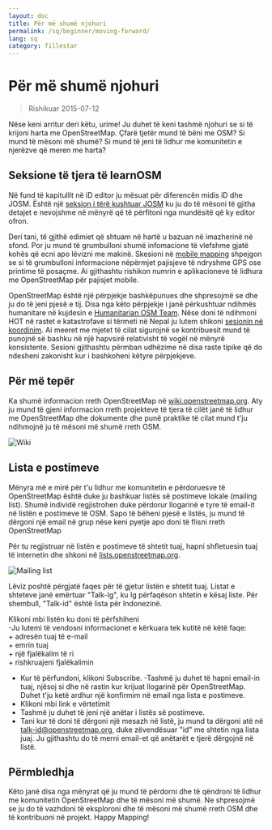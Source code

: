```yaml
---
layout: doc
title: Për më shumë njohuri
permalink: /sq/beginner/moving-forward/
lang: sq
category: fillestar
---
```


Për më shumë njohuri
===============

> Rishikuar 2015-07-12  

Nëse keni arritur deri këtu, urime! Ju duhet të keni tashmë njohuri se si të krijoni harta me OpenStreetMap. Çfarë tjetër mund të bëni me OSM? Si mund të mësoni më shumë? Si mund të jeni të lidhur me komunitetin e njerëzve që meren me harta?  

Seksione të tjera të learnOSM
---------------------------

Në fund të kapitullit në iD editor ju mësuat për diferencën midis iD dhe JOSM. Është një [seksion i tërë kushtuar JOSM](/sq/josm/) ku ju do të mësoni të gjitha detajet e nevojshme në mënyrë që të përfitoni nga mundësitë që ky editor ofron.  

Deri tani, të gjithë edimiet që shtuam në hartë u bazuan në imazherinë në sfond. Por ju mund të grumbulloni shumë infomacione të vlefshme gjatë kohës që ecni apo lëvizni me makinë. Skesioni në [mobile mapping](/en/mobile-mapping/) shpejgon se si të grumbulloni informacione nëpërmjet pajisjeve të ndryshme GPS ose printime të posaçme. Ai gjithashtu rishikon numrin e aplikacioneve të lidhura me OpenStreetMap për pajisjet mobile.  

OpenStreetMap është një përpjekje  bashkëpunues dhe shpresojmë se dhe ju do të jeni pjesë e tij.  Disa nga këto përpjekje i janë përkushtuar ndihmës humanitare në kujdesin e [Humanitarian OSM Team](http://hotosm.org). Nëse doni të ndihmoni HOT në rastet e katastrofave si tërmeti në Nepal ju lutem shikoni [sesionin në koordinim](/sq/coordination/). Ai meeret me mjetet të cilat sigurojnë se kontribuesit mund të punojnë së bashku në një hapvsirë relativisht të vogël në mënyrë konsistente. Sesioni gjithashtu përmban udhëzime në disa raste tipike që do ndesheni zakonisht kur i bashkoheni këtyre përpjekjeve.  


Për më tepër
----------

Ka shumë informacion rreth OpenStreetMap në [wiki.openstreetmap.org](http://wiki.openstreetmap.org/). Aty ju mund të gjeni informacion rreth projekteve të tjera të cilët janë të lidhur me OpenStreetMap dhe dokumente dhe punë praktike të cilat mund t'ju ndihmojnë ju të mësoni më shumë rreth OSM.  

![Wiki][]

<!-- gjithashtu më shumë informacion në këtë faqe sapo të përgatitet -->

Lista e postimeve
------------

Mënyra më e mirë për t'u lidhur me komunitetin e përdoruesve të OpenStreetMap është duke ju bashkuar listës së postimeve lokale (mailing list). Shumë individë regjistrohen duke përdorur llogarinë e tyre të email-it në listën e postimeve të OSM. Sapo të bëheni pjesë e listës, ju mund të dërgoni një email në grup nëse keni pyetje apo doni të flisni rreth OpenStreetMap  

Për tu regjistruar në listën e postimeve të shtetit tuaj, hapni shfletuesin tuaj të internetin dhe shkoni në [lists.openstreetmap.org](http://lists.openstreetmap.org/).  

![Mailing list][]

Lëviz poshtë përgjatë faqes për të gjetur listën e shtetit tuaj. Listat e shteteve janë emërtuar "Talk-Ig", ku Ig përfaqëson shtetin e kësaj liste. Për shembull, "Talk-id" është lista për Indonezinë.  

Klikoni mbi listën ku doni të përfshiheni  
-Ju lutemi të vendosni informacionet e kërkuara tek kutitë në këtë faqe:  
    + adresën tuaj të e-mail  
    + emrin tuaj  
    + një fjalëkalim të ri  
    + rishkruajeni fjalëkalimin   
- Kur të përfundoni, klikoni Subscribe.
-Tashmë ju duhet të hapni email-in tuaj, njësoj si dhe në rastin kur krijuat llogarinë për OpenStreetMap. Duhet t'ju ketë ardhur një konfirmim në email nga lista e postimeve.  
- Klikoni mbi link e vërtetimit  
- Tashmë ju duhet të jeni një anëtar i listës së postimeve.  
- Tani kur të doni të dërgoni një mesazh në listë, ju mund ta dërgoni atë në [talk-id@openstreetmap.org](mailto:talk-id@openstreetmap.org), duke zëvendësuar "id" me shtetin nga lista juaj. Ju gjithashtu do të merni email-et që anëtarët e tjerë dërgojnë në listë.  

<!-- mbase zgjerojeni dhe kthejeni pas më vonë
MapOSMatic
----------

Një projekt i ngjashëm është quajtur MapOSMatic, të cilën ju mund ta aksesoni nëpërmjet 
shfletuesit tuaj të internetit në  [maposmatic.org](http://www.maposmatic.org/). Ky
është një mjet i thjeshtë për të printuar një hartë të një zone që ju zgjidhni. Ai do të 
krijojë hartën automatikisht, së bashku me një grid mbi hartë, dhe një 
indeks lokacionesh të cilat janë të përfshira në zonë.

![MapOSMatic][]
-->


Përmbledhja 
-------

Këto janë disa nga mënyrat që ju mund të përdorni dhe të qëndroni të lidhur me komunitetin OpenStreetMap dhe të mësoni më shumë. Ne shpresojmë se ju do të vazhdoni të eksploroni dhe të mësoni më shumë rreth OSM dhe të kontribuoni në projekt. Happy Mapping!


[MapOSMatic]: /images/beginner/maposmatic-homepage.png
[Wiki]: /images/beginner/osm-wiki.png
[Mailing list]: /images/beginner/osm-mailing-lists.png